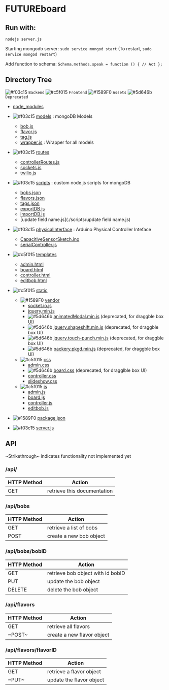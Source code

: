 FUTUREboard
===

Run with:
---
`nodejs server.js`


Starting mongodb server:
`sudo service mongod start`
(To restart, `sudo service mongod restart`)


Add function to schema:
`Schema.methods.speak = function () {
  // Act
};`


## Directory Tree
![#f03c15](https://placehold.it/15/f03c15/000000?text=+) `Backend`
![#c5f015](https://placehold.it/15/c5f015/000000?text=+) `Frontend`
![#1589F0](https://placehold.it/15/1589F0/000000?text=+) `Assets`
![#5d646b](https://placehold.it/15/5d646b/000000?text=+) `Deprecated`

* [node_modules]()
* ![#f03c15](https://placehold.it/15/f03c15/000000?text=+) [models](./models) : mongoDB Models
  * [bob.js](./models/bob.js)
  * [flavor.js](./models/flavor.js)
  * [tag.js](./models/tag.js)
  * [wrapper.js](./models/wrapper.js) : Wrapper for all models
* ![#f03c15](https://placehold.it/15/f03c15/000000?text=+)
[routes](./routes)
  * [controllerRoutes.js](./routes/controllerRoutes.js)
  * [sockets.js](./routes/sockets.js)
  * [twilio.js](./routes/twilio.js)
* ![#f03c15](https://placehold.it/15/f03c15/000000?text=+)
[scripts](./scripts) : custom node.js scripts for mongoDB
  * [bobs.json](./scripts/bobs.json)
  * [flavors.json](./scripts/flavors.json)
  * [tags.json](./scripts/tags.json)
  * [exportDB.js](./scripts/exportDB.js)
  * [importDB.js](./scripts/importDB.js)
  * [update field name.js](./scripts/update field name.js)
* ![#f03c15](https://placehold.it/15/f03c15/000000?text=+)
[physicalInterface](./physicalInterface) : Arduino Physical Controller Inteface
  * [CapacitiveSensorSketch.ino](./physicalInterface/CapacitiveSensorSketch.ino)
  * [serialController.js](./physicalInterface/serialController.js)
* ![#c5f015](https://placehold.it/15/c5f015/000000?text=+)
[templates](./templates)
  * [admin.html](./templates/admin.html)
  * [board.html](./templates/board.html)
  * [controller.html](./templates/controller.html)
  * [editbob.html](./templates/editbob.html)
* ![#c5f015](https://placehold.it/15/c5f015/000000?text=+)
[static](./static)
  * ![#1589F0](https://placehold.it/15/1589F0/000000?text=+)
  [vendor](./static/vendor)
    * [socket.io.js](./static/vendor/socket.io.js)
    * [jquery.min.js](./static/vendor/jquery.min.js)
    * ![#5d646b](https://placehold.it/15/5d646b/000000?text=+) [animatedModal.min.js](./static/vendor/animatedModal.min.js) (deprecated, for draggble box UI)
    * ![#5d646b](https://placehold.it/15/5d646b/000000?text=+)  [jquery.shapeshift.min.js](./static/vendor/jquery.shapeshift.min.js) (deprecated, for draggble box UI)
    * ![#5d646b](https://placehold.it/15/5d646b/000000?text=+)  [jquery.touch-punch.min.js](./static/vendor/jquery.touch-punch.min.js) (deprecated, for draggble box UI)
    * ![#5d646b](https://placehold.it/15/5d646b/000000?text=+) [packery.pkgd.min.js](./static/vendor/packery.pkgd.min.js) (deprecated, for draggble box UI)
  * ![#c5f015](https://placehold.it/15/c5f015/000000?text=+)
  [css](./static/css)
    * [admin.css](./static/css/admin.css)
    * ![#5d646b](https://placehold.it/15/5d646b/000000?text=+)
    [board.css](./static/css/board.css) (deprecated, for dragglble box UI)
    * [controller.css](./static/css/controller.css)
    * [slideshow.css](./static/css/slideshow.css)
  * ![#c5f015](https://placehold.it/15/c5f015/000000?text=+)
  [js](./static/js)
    * [admin.js](./static/js/admin.js)
    * [board.js](./static/js/board.js)
    * [controller.js](./static/js/controller.js)
    * [editbob.js](./static/js/editbob.js)


* ![#1589F0](https://placehold.it/15/1589F0/000000?text=+)
[package.json](./package.json)
* ![#f03c15](https://placehold.it/15/f03c15/000000?text=+)
[server.js](./server.js)



## API
~Strikethrough~ indicates functionality not implemented yet

### /api/

| HTTP Method | Action |
| ------------- | ------------- |
| GET | retrieve this documentation |


### /api/bobs
| HTTP Method | Action |
| ------------- | ------------- |
| GET | retrieve a list of bobs |
| POST | create a new bob object |

### /api/bobs/bobID
| HTTP Method | Action |
| ------------- | ------------- |
| GET | retrieve bob object with id bobID |
| PUT | update the bob object |
| DELETE | delete the bob object |

### /api/flavors
| HTTP Method | Action |
| ------------- | ------------- |
| GET | retrieve all flavors |
| ~POST~ | create a new flavor object |

### /api/flavors/flavorID
| HTTP Method | Action |
| ------------- | ------------- |
| GET | retrieve a flavor object |
| ~PUT~ | update the flavor object |
